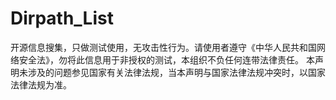 # Dirpath_List
开源信息搜集，只做测试使用，无攻击性行为。请使用者遵守《中华人民共和国网络安全法》，勿将此信息用于非授权的测试，本组织不负任何连带法律责任。
本声明未涉及的问题参见国家有关法律法规，当本声明与国家法律法规冲突时，以国家法律法规为准。